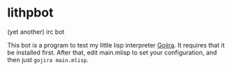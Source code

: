 lithpbot
========
(yet another) irc bot

This bot is a program to test my little lisp interpreter [Gojira](https://github.com/dragontux/gojira.git).
It requires that it be installed first. After that, edit main.mlisp to set your configuration,
and then just `gojira main.mlisp`.
